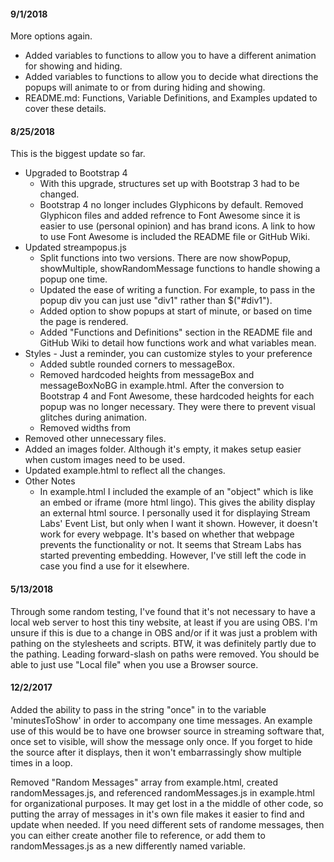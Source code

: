 #### 9/1/2018
More options again.

+ Added variables to functions to allow you to have a different animation for showing and hiding.
+ Added variables to functions to allow you to decide what directions the popups will animate to or from during hiding and showing.
+ README.md: Functions, Variable Definitions, and Examples updated to cover these details.


#### 8/25/2018
This is the biggest update so far.

+ Upgraded to Bootstrap 4
    + With this upgrade, structures set up with Bootstrap 3 had to be changed.
	+ Bootstrap 4 no longer includes Glyphicons by default. Removed Glyphicon files and added refrence to Font Awesome since it is easier to use (personal opinion) and has brand icons. A link to how to use Font Awesome is included the README file or GitHub Wiki.
+ Updated streampopus.js
    + Split functions into two versions. There are now showPopup, showMultiple, showRandomMessage functions to handle showing a popup one time.
	+ Updated the ease of writing a function. For example, to pass in the popup div you can just use "div1" rather than $("#div1").
	+ Added option to show popups at start of minute, or based on time the page is rendered.
	+ Added "Functions and Definitions" section in the README file and GitHub Wiki to detail how functions work and what variables mean.
+ Styles - Just a reminder, you can customize styles to your preference
    + Added subtle rounded corners to messageBox.
	+ Removed hardcoded heights from messageBox and messageBoxNoBG in example.html. After the conversion to Bootstrap 4 and Font Awesome, these hardcoded heights for each popup was no longer necessary. They were there to prevent visual glitches during animation.
	+ Removed widths from
+ Removed other unnecessary files.
+ Added an images folder. Although it's empty, it makes setup easier when custom images need to be used.
+ Updated example.html to reflect all the changes.
+ Other Notes
    + In example.html I included the example of an "object" which is like an embed or iframe (more html lingo). This gives the ability display an external html source. I personally used it for displaying Stream Labs' Event List, but only when I want it shown. However, it doesn't work for every webpage. It's based on whether that webpage prevents the functionality or not. It seems that Stream Labs has started preventing embedding. However, I've still left the code in case you find a use for it elsewhere.

#### 5/13/2018
Through some random testing, I've found that it's not necessary to have a local web server to host this tiny website, at least if you are using OBS. I'm unsure if this is due to a change in OBS and/or if it was just a problem with pathing on the stylesheets and scripts. BTW, it was definitely partly due to the pathing. Leading forward-slash on paths were removed. You should be able to just use "Local file" when you use a Browser source.	

#### 12/2/2017
Added the ability to pass in the string "once" in to the variable 'minutesToShow' in order to accompany one time messages. An example use of this would be to have one browser source in streaming software that, once set to visible, will show the message only once. If you forget to hide the source after it displays, then it won't embarrassingly show multiple times in a loop.

Removed "Random Messages" array from example.html, created randomMessages.js, and referenced randomMessages.js in example.html for organizational purposes. It may get lost in a the middle of other code, so putting the array of messages in it's own file makes it easier to find and update when needed. If you need different sets of randome messages, then you can either create another file to reference, or add them to randomMessages.js as a new differently named variable.